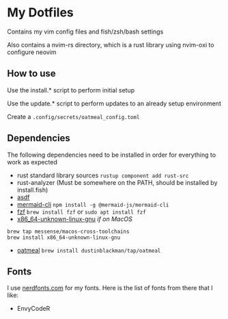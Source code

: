 # My Dotfiles

Contains my vim config files and fish/zsh/bash settings

Also contains a nvim-rs directory, which is a rust library using nvim-oxi to configure neovim

## How to use
Use the install.* script to perform initial setup

Use the update.* script to perform updates to an already setup environment

Create a `.config/secrets/oatmeal_config.toml`

## Dependencies

The following dependencies need to be installed in order for everything to work as expected

- rust standard library sources
`rustup component add rust-src`
- rust-analyzer (Must be somewhere on the PATH, should be installed by install.fish)
- [asdf](https://asdf-vm.com/guide/getting-started.html)
- [mermaid-cli](https://github.com/mermaid-js/mermaid-cli?tab=readme-ov-file#installation) 
`npm install -g @mermaid-js/mermaid-cli`
- [fzf](https://github.com/junegunn/fzf?tab=readme-ov-file#installation)
`brew install fzf` or `sudo apt install fzf`
- [x86_64-unknown-linux-gnu](https://github.com/messense/homebrew-macos-cross-toolchains/tree/main?tab=readme-ov-file#macos-cross-toolchains) *if on MacOS*
```
brew tap messense/macos-cross-toolchains
brew install x86_64-unknown-linux-gnu
```
- [oatmeal](https://github.com/dustinblackman/oatmeal?tab=readme-ov-file#install)
`brew install dustinblackman/tap/oatmeal`

## Fonts

I use [nerdfonts.com](https://www.nerdfonts.com/font-downloads) for my fonts. Here is the list of fonts from there that I like:

- EnvyCodeR
